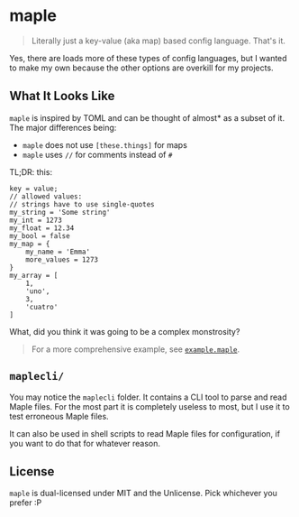 # maple

> Literally just a key-value (aka map) based config language. That's it.

Yes, there are loads more of these types of config languages, but I wanted to
make my own because the other options are overkill for my projects.

## What It Looks Like

`maple` is inspired by TOML and can be thought of almost* as a subset of it. The
major differences being:
- `maple` does not use `[these.things]` for maps
- `maple` uses `//` for comments instead of `#`

TL;DR: this:

```maple
key = value;
// allowed values:
// strings have to use single-quotes
my_string = 'Some string'
my_int = 1273
my_float = 12.34
my_bool = false
my_map = {
    my_name = 'Emma'
    more_values = 1273
}
my_array = [
    1,
    'uno',
    3,
    'cuatro'
]
```

What, did you think it was going to be a complex monstrosity?

> For a more comprehensive example, see [`example.maple`](example.maple).

## `maplecli/`

You may notice the `maplecli` folder. It contains a CLI tool to parse and read
Maple files. For the most part it is completely useless to most, but I use it
to test erroneous Maple files.

It can also be used in shell scripts to read Maple files for configuration, if
you want to do that for whatever reason.

## License

`maple` is dual-licensed under MIT and the Unlicense. Pick whichever you prefer :P
